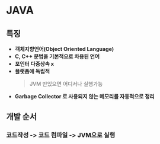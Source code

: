 # JAVA
## 특징
- **객체지향언어(Object Oriented Language)**
- **C, C++ 문법을 기본적으로 차용된 언어**
- **포인터 다중상속 x**
- **플랫폼에 독립적**
    >JVM 만있으면 어디서나 실행가능
- **Garbage Collector 로 사용되지 않는 메모리를 자동적으로 정리**
## 개발 순서
### 코드작성 -> 코드 컴파일 -> JVM으로 실행